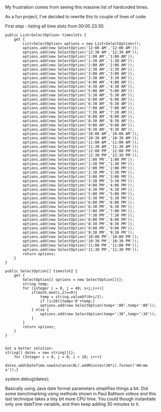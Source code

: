 My frustration comes from seeing this massive list of hardcoded times.

As a fun project, I’ve decided to rewrite this to couple of lines of code.

First step - listing all time slots from 00:00 23:30.

    public List<SelectOption> timeslots {
        get {
            List<SelectOption> options = new List<SelectOption>();
            options.add(new SelectOption('12:00 AM','12:00 AM'));
            options.add(new SelectOption('12:30 AM','12:30 AM'));
            options.add(new SelectOption('1:00 AM','1:00 AM'));
            options.add(new SelectOption('1:30 AM','1:30 AM'));
            options.add(new SelectOption('2:00 AM','2:00 AM'));
            options.add(new SelectOption('2:30 AM','2:30 AM'));
            options.add(new SelectOption('3:00 AM','3:00 AM'));
            options.add(new SelectOption('3:30 AM','3:30 AM'));
            options.add(new SelectOption('4:00 AM','4:00 AM'));
            options.add(new SelectOption('4:30 AM','4:30 AM'));
            options.add(new SelectOption('5:00 AM','5:00 AM'));
            options.add(new SelectOption('5:30 AM','5:30 AM'));
            options.add(new SelectOption('6:00 AM','6:00 AM'));
            options.add(new SelectOption('6:30 AM','6:30 AM'));
            options.add(new SelectOption('7:00 AM','7:00 AM'));
            options.add(new SelectOption('7:30 AM','7:30 AM'));
            options.add(new SelectOption('8:00 AM','8:00 AM'));
            options.add(new SelectOption('8:30 AM','8:30 AM'));
            options.add(new SelectOption('9:00 AM','9:00 AM'));
            options.add(new SelectOption('9:30 AM','9:30 AM'));
            options.add(new SelectOption('10:00 AM','10:00 AM'));
            options.add(new SelectOption('10:30 AM','10:30 AM'));
            options.add(new SelectOption('11:00 AM','11:00 AM'));
            options.add(new SelectOption('11:30 AM','11:30 AM'));
            options.add(new SelectOption('12:00 PM','12:00 PM'));
            options.add(new SelectOption('12:30 PM','12:30 PM'));
            options.add(new SelectOption('1:00 PM','1:00 PM'));
            options.add(new SelectOption('1:30 PM','1:30 PM'));
            options.add(new SelectOption('2:00 PM','2:00 PM'));
            options.add(new SelectOption('2:30 PM','2:30 PM'));
            options.add(new SelectOption('3:00 PM','3:00 PM'));
            options.add(new SelectOption('3:30 PM','3:30 PM'));
            options.add(new SelectOption('4:00 PM','4:00 PM'));
            options.add(new SelectOption('4:30 PM','4:30 PM'));
            options.add(new SelectOption('5:00 PM','5:00 PM'));
            options.add(new SelectOption('5:30 PM','5:30 PM'));
            options.add(new SelectOption('6:00 PM','6:00 PM'));
            options.add(new SelectOption('6:30 PM','6:30 PM'));
            options.add(new SelectOption('7:00 PM','7:00 PM'));
            options.add(new SelectOption('7:30 PM','7:30 PM'));
            options.add(new SelectOption('8:00 PM','8:00 PM'));
            options.add(new SelectOption('8:30 PM','8:30 PM'));
            options.add(new SelectOption('9:00 PM','9:00 PM'));
            options.add(new SelectOption('9:30 PM','9:30 PM'));
            options.add(new SelectOption('10:00 PM','10:00 PM'));
            options.add(new SelectOption('10:30 PM','10:30 PM'));
            options.add(new SelectOption('11:00 PM','11:00 PM'));
            options.add(new SelectOption('11:30 PM','11:30 PM'));
            return options;
        }
    }
    
    public SelectOption[] timeslot2 {
        get {
            SelectOption[] options = new SelectOption[]{};
            string temp;
            for (integer i = 0, j = 48; i<j;i++){
                if(math.mod(i,2)==0){
                    temp = string.valueOf(0+i/2);
                    if (i<20){temp='0'+temp;}
                    options.add(new SelectOption(temp+':00’,temp+':00’));
                } else {
                    options.add(new SelectOption(temp+’:30’,temp+’:30’));
                }   
            }
            return options;
        }
    }
    
    
    Got a better solution:
    string[] dates = new string[]{};
        for (Integer i = 0, j = 0; i < 10; i++){
            dates.add(DateTime.newInstance(0L).addMinutes(30*i).format('HH:mm a'));}
system.debug(dates);

Basically using Java date format parameters simplifies things a bit. Did some benchmarking using methods shown in Paul Battison videos and this last technique takes a tiny bit more CPU time. You could though instantiate only one dateTime variable, and then keep adding 30 minutes to it.
